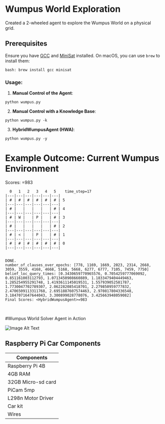 # Wumpus World Exploration

Created a 2-wheeled agent to explore the Wumpus World on a physical grid.

## Prerequisites
Ensure you have [GCC](https://gcc.gnu.org/) and [MiniSat](http://minisat.se/) installed. On macOS, you can use `brew` to install them:
```
bash: brew install gcc minisat
```


### Usage:

1. **Manual Control of the Agent**: 
```
python wumpus.py
```

2. **Manual Control with a Knowledge Base**:
```
python wumpus.py -k
```

3. **HybridWumpusAgent (HWA)**:
```
python wumpus.py -y
```





# Example Outcome: Current Wumpus Environment
Scores: <HybridWumpusAgent>=983
```
  0   1   2   3   4   5    time_step=17
|---|---|---|---|---|---|
| # | # | # | # | # | # | 5
|---|---|---|---|---|---|
| # |   |   |   |   | # | 4
|---|---|---|---|---|---|
| # | W |   | P |   | # | 3
|---|---|---|---|---|---|
| # |   |   |   |   | # | 2
|---|---|---|---|---|---|
| # | < |   | P |   | # | 1
|---|---|---|---|---|---|
| # | # | # | # | # | # | 0
|---|---|---|---|---|---|


DONE.
number_of_clauses_over_epochs: [778, 1169, 1669, 2023, 2314, 2668, 3059, 3559, 4168, 4668, 5168, 5668, 6277, 6777, 7105, 7459, 7750]
belief_loc_query_times: [0.3430659770965576, 0.7054259777069092, 0.851161003112793, 1.0713450908660889, 1.1833479404449463, 1.285254955291748, 1.4193611145019531, 1.557939052581787, 1.7730047702789307, 2.062282085418701, 2.279850959777832, 2.4706509113311768, 2.6951887607574463, 2.970817804336548, 3.1847071647644043, 3.300899028778076, 3.425663948059082]
Final Scores: <HybridWumpusAgent>=983
```





&nbsp;

#Wumpus World Solver Agent in Action

![Image Alt Text](data:Results/Images/Screenshot_05-01.png,Base64-encoded-image-data) 


## Raspberry Pi Car Components

| Components          |     
|---------------------|
| Raspberry Pi 4B     | 
| 4GB RAM             | 
| 32GB Micro-sd card  | 
| PiCam 5mp           |
| L298n Motor Driver  |      
| Car kit             |              
| Wires               |                
